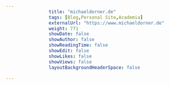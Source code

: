 ---
                title: "michaeldorner.de"
                tags: [Blog,Personal Site,Academia]
                externalUrl: "https://www.michaeldorner.de"
                weight: 771
                showDate: false
                showAuthor: false
                showReadingTime: false
                showEdit: false
                showLikes: false
                showViews: false
                layoutBackgroundHeaderSpace: false
                ---
